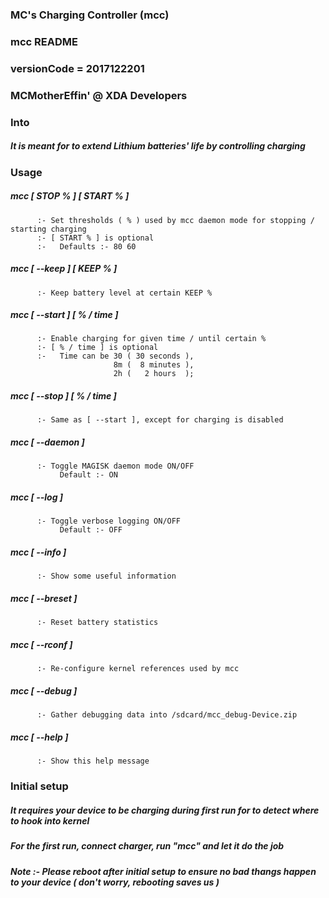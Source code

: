 ### MC's Charging Controller (mcc)
### mcc README
### versionCode = 2017122201
### MCMotherEffin' @ XDA Developers


### Into


##### It is meant for to extend Lithium batteries' life by controlling charging


### Usage


##### mcc [ STOP % ] [ START % ]
          :- Set thresholds ( % ) used by mcc daemon mode for stopping / starting charging
          :- [ START % ] is optional
          :-   Defaults :- 80 60

##### mcc [ --keep ] [ KEEP % ]
          :- Keep battery level at certain KEEP %

##### mcc [ --start ] [ % / time ]
          :- Enable charging for given time / until certain % 
          :- [ % / time ] is optional
          :-   Time can be 30 ( 30 seconds ),
                           8m (  8 minutes ),
                           2h (   2 hours  );

##### mcc [ --stop ] [ % / time ]
          :- Same as [ --start ], except for charging is disabled

##### mcc [ --daemon ]
          :- Toggle MAGISK daemon mode ON/OFF
               Default :- ON

##### mcc [ --log ]
          :- Toggle verbose logging ON/OFF
               Default :- OFF

##### mcc [ --info ]
          :- Show some useful information

##### mcc [ --breset ]
          :- Reset battery statistics

##### mcc [ --rconf ]
          :- Re-configure kernel references used by mcc

##### mcc [ --debug ]
          :- Gather debugging data into /sdcard/mcc_debug-Device.zip

##### mcc [ --help ]
          :- Show this help message


### Initial setup


##### It requires your device to be charging during first run for to detect where to hook into kernel

##### For the first run, connect charger, run "mcc" and let it do the job

##### Note :- Please reboot after initial setup to ensure no bad thangs happen to your device ( don't worry, rebooting saves us )
